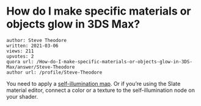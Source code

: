 # How do I make specific materials or objects glow in 3DS Max?

	author: Steve Theodore
	written: 2021-03-06
	views: 211
	upvotes: 2
	quora url: /How-do-I-make-specific-materials-or-objects-glow-in-3DS-Max/answer/Steve-Theodore
	author url: /profile/Steve-Theodore


You need to apply a [self-illumination map](https://knowledge.autodesk.com/support/3ds-max/learn-explore/caas/CloudHelp/cloudhelp/2021/ENU/3DSMax-Lighting-Shading/files/GUID-0584ED4B-FE91-4B0B-A09C-22557D5D51DD-htm.html). Or if you’re using the Slate material editor, connect a color or a texture to the self-illumination node on your shader.

